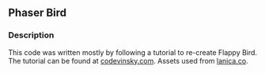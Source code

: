 ## Phaser Bird

### Description
This code was written mostly by following a tutorial to re-create Flappy Bird.
The tutorial can be found at <a href= "http://www.codevinsky.com/phaser-2-0-tutorial-flappy-bird-part-1">codevinsky.com</a>.
Assets used from <a href= "http://lanica.co/flappy-clone">lanica.co</a>.
